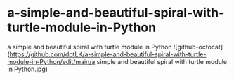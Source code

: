 # a-simple-and-beautiful-spiral-with-turtle-module-in-Python
a simple and beautiful spiral with turtle module in Python
![github-octocat](https://github.com/dotLK/a-simple-and-beautiful-spiral-with-turtle-module-in-Python/edit/main/a simple and beautiful spiral with turtle module in Python.jpg)
